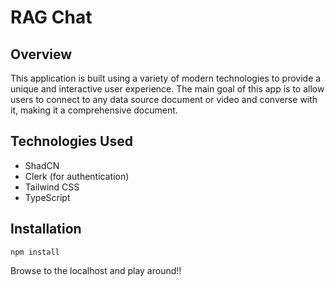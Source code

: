 # RAG Chat

## Overview

This application is built using a variety of modern technologies to provide a unique and interactive user experience. The main goal of this app is to allow users to connect to any data source document or video and converse with it, making it a comprehensive document.

## Technologies Used

- ShadCN
- Clerk (for authentication)
- Tailwind CSS
- TypeScript

## Installation

`npm install`

Browse to the localhost and play around!!